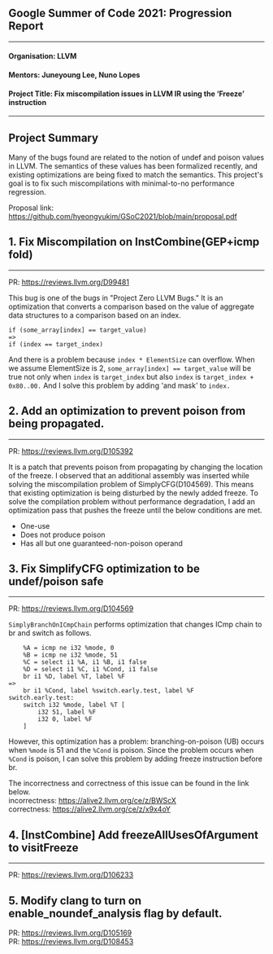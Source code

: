 
## Google Summer of Code 2021: Progression Report
---

#### Organisation: LLVM
#### Mentors: Juneyoung Lee, Nuno Lopes
#### Project Title: Fix miscompilation issues in LLVM IR using the ‘Freeze’ instruction
---

## Project Summary
Many of the bugs found are related to the notion of undef and poison values in LLVM.
The semantics of these values has been formalized recently, and existing optimizations are being fixed to match the semantics.
This project's goal is to fix such miscompilations with minimal-to-no performance regression.

Proposal link: <https://github.com/hyeongyukim/GSoC2021/blob/main/proposal.pdf>

## 1. Fix Miscompilation on InstCombine(GEP+icmp fold)
---
PR: <https://reviews.llvm.org/D99481>

This bug is one of the bugs in "Project Zero LLVM Bugs."
It is an optimization that converts a comparison based on the value of aggregate data structures to a comparison based on an index. 
```
if (some_array[index] == target_value)
=>
if (index == target_index)
```
And there is a problem because `index * ElementSize` can overflow.
When we assume ElementSize is 2, `some_array[index] == target_value` will be true not only when `index` is `target_index` but also `index` is `target_index + 0x80..00.`
And I solve this problem by adding 'and mask' to `index.`



## 2. Add an optimization to prevent poison from being propagated.
---
PR: <https://reviews.llvm.org/D105392>

It is a patch that prevents poison from propagating by changing the location of the freeze.
I observed that an additional assembly was inserted while solving the miscompilation problem of SimplyCFG(D104569).
This means that existing optimization is being disturbed by the newly added freeze.
To solve the compilation problem without performance degradation, I add an optimization pass that pushes the freeze until the below conditions are met.
- One-use
- Does not produce poison
- Has all but one guaranteed-non-poison operand




## 3. Fix SimplifyCFG optimization to be undef/poison safe
---
PR: <https://reviews.llvm.org/D104569>

`SimplyBranchOnICmpChain` performs optimization that changes ICmp chain to br and switch as follows.
```
	%A = icmp ne i32 %mode, 0
	%B = icmp ne i32 %mode, 51
	%C = select i1 %A, i1 %B, i1 false
	%D = select i1 %C, i1 %Cond, i1 false
	br i1 %D, label %T, label %F
=>
	br i1 %Cond, label %switch.early.test, label %F
switch.early.test:
	switch i32 %mode, label %T [
		i32 51, label %F
		i32 0, label %F
	]
```

However, this optimization has a problem: branching-on-poison (UB) occurs when `%mode` is 51 and the `%Cond` is poison.
Since the problem occurs when `%Cond` is poison, I can solve this problem by adding freeze instruction before br.

The incorrectness and correctness of this issue can be found in the link below.  
incorrectness: <https://alive2.llvm.org/ce/z/BWScX>  
correctness: <https://alive2.llvm.org/ce/z/x9x4oY>

## 4. [InstCombine] Add freezeAllUsesOfArgument to visitFreeze 
---
PR: <https://reviews.llvm.org/D106233>


## 5. Modify clang to turn on enable_noundef_analysis flag by default.
PR: <https://reviews.llvm.org/D105169>  
PR: <https://reviews.llvm.org/D108453>